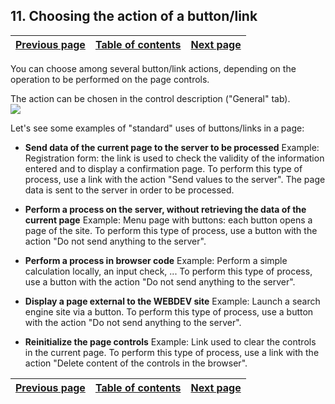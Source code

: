 
## 11. Choosing the action of a button/link
			

| [Previous page](../Concepts_WB/1410087468.md) | [Table of contents](../Concepts_WB/1410087102.md) | [Next page](../Concepts_WB/1410087470.md) |
| --- | --- | --- |



<a name="NOTE1"></a>
<a name="NOTE1_1"></a>
You can choose among several button/link actions, depending on the operation to be performed on the page controls.

The action can be chosen in the control description ("General" tab).<br>![](https://doc.pcsoft.fr/en-US/images/image.awp?langid=3&name=P4_Op%E9ration%20sur%20les%20champs%20-%20HC%20N%B0001.gif)


Let's see some examples of "standard" uses of buttons/links in a page:

- **Send data of the current page to the server to be processed**
	Example: Registration form: the link is used to check the validity of the information entered and to display a confirmation page.
	To perform this type of process, use a link with the action "Send values to the server". The page data is sent to the server in order to be processed.




- **Perform a process on the server, without retrieving the data of the current page**
	Example: Menu page with buttons: each button opens a page of the site.
	To perform this type of process, use a button with the action "Do not send anything to the server".




- **Perform a process in browser code**
	Example: Perform a simple calculation locally, an input check, ...
	To perform this type of process, use a button with the action "Do not send anything to the server".




- **Display a page external to the WEBDEV site**
	Example: Launch a search engine site via a button.
	To perform this type of process, use a button with the action "Do not send anything to the server".




- **Reinitialize the page controls**
	Example: Link used to clear the controls in the current page.
	To perform this type of process, use a link with the action "Delete content of the controls in the browser".




| [Previous page](../Concepts_WB/1410087468.md) | [Table of contents](../Concepts_WB/1410087102.md) | [Next page](../Concepts_WB/1410087470.md) |
| --- | --- | --- |




